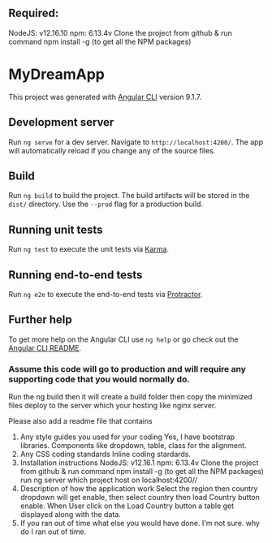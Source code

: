 ## Required:
NodeJS: v12.16.10
npm: 6.13.4v
Clone the project from github & run command npm install -g (to get all the NPM packages)


# MyDreamApp

This project was generated with [Angular CLI](https://github.com/angular/angular-cli) version 9.1.7.

## Development server

Run `ng serve` for a dev server. Navigate to `http://localhost:4200/`. The app will automatically reload if you change any of the source files.

## Build

Run `ng build` to build the project. The build artifacts will be stored in the `dist/` directory. Use the `--prod` flag for a production build.

## Running unit tests

Run `ng test` to execute the unit tests via [Karma](https://karma-runner.github.io).

## Running end-to-end tests

Run `ng e2e` to execute the end-to-end tests via [Protractor](http://www.protractortest.org/).

## Further help

To get more help on the Angular CLI use `ng help` or go check out the [Angular CLI README](https://github.com/angular/angular-cli/blob/master/README.md).


### Assume this code will go to production and will require any supporting code that you would normally do.
Run the ng build then it will create a build folder then copy the minimized files deploy to the server which your hosting like nginx server.


Please also add a readme file that contains
1. Any style guides you used for your coding
    Yes, I have bootstrap libraries. Components like dropdown, table, class for the alignment.
2. Any CSS coding standards
    Inline coding stardards.
3. Installation instructions
    NodeJS: v12.16.1
    npm: 6.13.4v
    Clone the project from github & run command npm install -g (to get all the NPM packages)
    run ng server which project host on localhost:4200//
4. Description of how the application work
    Select the region then country dropdown will get enable, then select country then load Country button enable. When User click on the Load Country button a table get displayed along with the data.
5. If you ran out of time what else you would have done. 
    I'm not sure. why do I ran out of time.